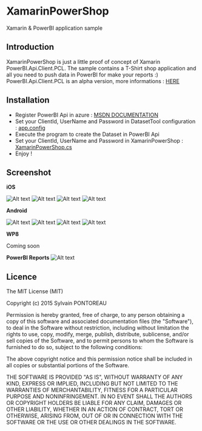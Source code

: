 XamarinPowerShop
=======

Xamarin &amp; PowerBI application sample


## Introduction

XamarinPowerShop is just a little proof of concept of Xamarin PowerBI.Api.Client.PCL.
The sample contains a T-Shirt shop application and all you need to push data in PowerBI for make your reports :)
PowerBI.Api.Client.PCL is an alpha version, more informations : [HERE](https://github.com/Vtek/PowerBI.Api.Client/wiki/PCL)


## Installation

- Register PowerBI Api in azure : [MSDN DOCUMENTATION](https://msdn.microsoft.com/en-us/library/dn877544.aspx)
- Set your ClientId, UserName and Password in DatasetTool configuration : [app.config](https://github.com/Vtek/XamarinPowerShop/blob/master/src/DatasetTool/app.config)
- Execute the program to create the Dataset in PowerBI Api
- Set your ClientId, UserName and Password in XamarinPowerShop : [XamarinPowerShop.cs](https://github.com/Vtek/XamarinPowerShop/blob/master/src/XamarinPowerShop/XamarinPowerShop.cs)
- Enjoy !

## Screenshot

**iOS**

![Alt text](http://sylvain.pontoreau.com/wp-content/uploads/2015/02/iOS-Screen1.png "iOS screenshot 1")
![Alt text](http://sylvain.pontoreau.com/wp-content/uploads/2015/02/iOS-Screen2.png "iOS screenshot 2")
![Alt text](http://sylvain.pontoreau.com/wp-content/uploads/2015/02/iOS-Screen3.png "iOS screenshot 3")
![Alt text](http://sylvain.pontoreau.com/wp-content/uploads/2015/02/iOS-Screen6.png "iOS screenshot 6")

**Android**

![Alt text](http://sylvain.pontoreau.com/wp-content/uploads/2015/02/Android-Screen1.png "Android screenshot 1")
![Alt text](http://sylvain.pontoreau.com/wp-content/uploads/2015/02/Android-Screen2.png "Android screenshot 2")
![Alt text](http://sylvain.pontoreau.com/wp-content/uploads/2015/02/Android-Screen3.png "Android screenshot 3")
![Alt text](http://sylvain.pontoreau.com/wp-content/uploads/2015/02/Android-Screen4.png "Android screenshot 4")

**WP8**

Coming soon

**PowerBI Reports**
![Alt text](http://sylvain.pontoreau.com/wp-content/uploads/2015/02/PowerBI.png "PowerBI T-Shirt shop screenshot")


## Licence
The MIT License (MIT)

Copyright (c) 2015 Sylvain PONTOREAU

Permission is hereby granted, free of charge, to any person obtaining a copy
of this software and associated documentation files (the "Software"), to deal
in the Software without restriction, including without limitation the rights
to use, copy, modify, merge, publish, distribute, sublicense, and/or sell
copies of the Software, and to permit persons to whom the Software is
furnished to do so, subject to the following conditions:

The above copyright notice and this permission notice shall be included in all
copies or substantial portions of the Software.

THE SOFTWARE IS PROVIDED "AS IS", WITHOUT WARRANTY OF ANY KIND, EXPRESS OR
IMPLIED, INCLUDING BUT NOT LIMITED TO THE WARRANTIES OF MERCHANTABILITY,
FITNESS FOR A PARTICULAR PURPOSE AND NONINFRINGEMENT. IN NO EVENT SHALL THE
AUTHORS OR COPYRIGHT HOLDERS BE LIABLE FOR ANY CLAIM, DAMAGES OR OTHER
LIABILITY, WHETHER IN AN ACTION OF CONTRACT, TORT OR OTHERWISE, ARISING FROM,
OUT OF OR IN CONNECTION WITH THE SOFTWARE OR THE USE OR OTHER DEALINGS IN THE
SOFTWARE.
